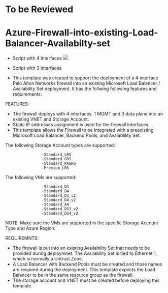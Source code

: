 # To be Reviewed

# Azure-Firewall-into-existing-Load-Balancer-Availabilty-set


- Script with 4 Interfaces
[<img src="http://azuredeploy.net/deploybutton.png"/>](https://portal.azure.com/#create/Microsoft.Template/uri/https%3A%2F%2Fraw.githubusercontent.com%2Fdjspears%2FPaloAlto%2Fmaster%2FAzure-1FW-existing-LB-AVset%2FazureDeploy.json)


- Script with 3 Interfaces





- This template was created to support the deployment of a 4 interface Palo Alton Networks firewall into an existing Microsoft Load Balancer / Availability Set deployment. It has the follwing following features and requirements:

FEATURES:
- The firewall deploys with 4 interfaces.  1 MGMT and 3 data plane into an existing VNET and Storage Account.
- Static IP addresses assignment is used for the firewall interfaces.
- This template allows the Firewall to be integrated with a preexisting Microsoft Load Balancer, Backend Pools, and Avaiablility Set.

The following Storage Account types are supported:

                    -Standard_LRS
                    -Standard_GRS
                    -Standard_RAGRS
                    -Premium_LRS
                    
The following VMs are supported:

                    -Standard_D3
                    -Standard_D4
                    -Standard_D3_v2
                    -Standard_D4_v2
                    -Standard_A4
                    -Standard_DS3_v2
                    -Standard_DS4_v2
        
NOTE: Make sure the VMs are supported in the specific Storage Account Type and Azure Region.

REQUIREMNTS:
- The firewall is put into an existing Availability Set that needs to be provided during deploymnet.  The Availability Set is tied to Ethernet 1, which is normally a Untrust Zone.
- A Load Balancer with Backend Pools must be created and those names are required during the deployment.  This template expects the Load Balancer to be in the same resource group as the firewall.
- The storage account and VNET must be created before deploying this template.
        
